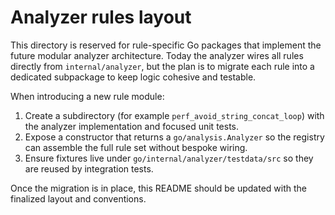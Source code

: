 # Analyzer rules layout

This directory is reserved for rule-specific Go packages that implement the
future modular analyzer architecture. Today the analyzer wires all rules
directly from `internal/analyzer`, but the plan is to migrate each rule into a
dedicated subpackage to keep logic cohesive and testable.

When introducing a new rule module:

1. Create a subdirectory (for example `perf_avoid_string_concat_loop`) with the
   analyzer implementation and focused unit tests.
2. Expose a constructor that returns a `go/analysis.Analyzer` so the registry
   can assemble the full rule set without bespoke wiring.
3. Ensure fixtures live under `go/internal/analyzer/testdata/src` so they are
   reused by integration tests.

Once the migration is in place, this README should be updated with the finalized
layout and conventions.
